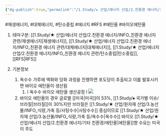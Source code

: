 ```yaml
---
{"dg-publish":true,"permalink":"/1.Study/★ 산업/에너지 산업/2.친환경 에너지/기타 친환경/바이오 에탄올/","created":"2023-05-28T09:54:07.233+09:00","updated":"2025-06-03T20:07:21.104+09:00"}
---
```


#재생에너지, #대체에너지, #탄소중립 #에너지 #RFS #에탄올 #바이오에탄올 



1. 테마구분: [[1.Study/★ 산업/에너지 산업/2.친환경 에너지/INFO_친환경 에너지 관련/재생에너지\|재생에너지]], [[1.Study/★ 산업/에너지 산업/2.친환경 에너지/INFO_친환경 에너지 관련/대체에너지\|대체에너지]], [[1.Study/★ 산업/에너지 산업/2.친환경 에너지/INFO_친환경 에너지 관련/탄소중립\|탄소중립]], [[RFS\|RFS]]

1. 기본정보
	1. 옥수수 가루에 액화와 당화 과정을 진행하면 포도당이 추출되고 이를 발효시키면 바이오 에탄올이 생산됨
		1. l 옥수수 바이오 에탄올 생산공정 l ![](https://i.imgur.com/VyxVwBT.png)
	2. 바이오 에탄올의 경우 글로벌 [[미국\|미국]]이 53%, [[1.Study/♠ 국가별 이슈/브라질\|브라질]]이 30%지만 브라질은 [[1.Study/★ 산업/원자재 산업/3.농산물/INFO_식량,가축 등/사탕수수\|사탕수수]] 중심이므로 [[1.Study/★ 산업/원자재 산업/3.농산물/INFO_식량,가축 등/옥수수\|옥수수]] 바이오 [[1.Study/★ 산업/에너지 산업/2.친환경 에너지/기타 친환경/에탄올\|에탄올]]향 수요는 미국이 주도